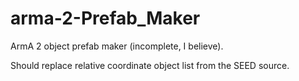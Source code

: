 # arma-2-Prefab_Maker

ArmA 2 object prefab maker (incomplete, I believe).

Should replace relative coordinate object list from the SEED source.

